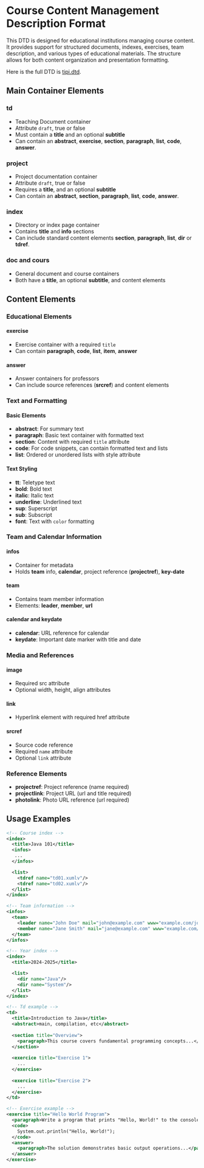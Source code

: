 # Course Content Management Description Format

This DTD is designed for educational institutions managing course content.
It provides support for structured documents, indexes, exercises, team description, and various types of educational materials.
The structure allows for both content organization and presentation formatting.

Here is the full DTD is [tipi.dtd](tipi.dtd).

## Main Container Elements

### td
- Teaching Document container
- Attribute `draft`, true or false
- Must contain a **title** and an optional **subtitle**
- Can contain an **abstract**, **exercise**, **section**, **paragraph**, **list**, **code**, **answer**.

### project
- Project documentation container
- Attribute `draft`, true or false
- Requires a **title**, and an optional **subtitle**
- Can contain an **abstract**, **section**, **paragraph**, **list**, **code**, **answer**.

### index
- Directory or index page container
- Contains **title** and **info** sections
- Can include standard content elements **section**, **paragraph**, **list**, **dir** or **tdref**.

### doc and cours
- General document and course containers
- Both have a **title**, an optional **subtitle**, and content elements

## Content Elements

### Educational Elements

#### exercise
- Exercise container with a required `title`
- Can contain **paragraph**, **code**, **list**, **item**, **answer**

#### answer
- Answer containers for professors
- Can include source references (**srcref**) and content elements

### Text and Formatting

#### Basic Elements
- **abstract**: For summary text
- **paragraph**: Basic text container with formatted text
- **section**: Content with required `title` attribute
- **code**: For code snippets, can contain formatted text and lists
- **list**: Ordered or unordered lists with style attribute

#### Text Styling
- **tt**: Teletype text
- **bold**: Bold text
- **italic**: Italic text
- **underline**: Underlined text
- **sup**: Superscript
- **sub**: Subscript
- **font**: Text with `color` formatting

### Team and Calendar Information

#### infos
- Container for metadata
- Holds **team** info, **calendar**, project reference (**projectref**), **key-date**

#### team
- Contains team member information
- Elements: **leader**, **member**, **url**

#### calendar and keydate
- **calendar**: URL reference for calendar
- **keydate**: Important date marker with title and date

### Media and References

#### image
- Required src attribute
- Optional width, height, align attributes

#### link
- Hyperlink element with required href attribute

#### srcref
- Source code reference
- Required `name` attribute
- Optional `link` attribute

### Reference Elements
- **projectref**: Project reference (name required)
- **projectlink**: Project URL (url and title required)
- **photolink**: Photo URL reference (url required)

## Usage Examples

```xml
<!-- Course index -->
<index>
  <title>Java 101</title>
  <infos>
   ...
  </infos>

  <list>
    <tdref name="td01.xumlv"/>
    <tdref name="td02.xumlv"/>
  </list>  
</index>

<!-- Team information -->
<infos>
  <team>
    <leader name="John Doe" mail="john@example.com" www="example.com/john" />
    <member name="Jane Smith" mail="jane@example.com" www="example.com/jane" />
  </team>
</infos>

<!-- Year index -->
<index>
  <title>2024-2025</title>

  <list>
    <dir name="Java"/>
    <dir name="System"/>
  </list>
</index> 

<!-- Td example -->
<td>
  <title>Introduction to Java</title>
  <abstract>main, compilation, etc</abstract>
  
  <section title="Overview">
    <paragraph>This course covers fundamental programming concepts...</paragraph>
  </section>
  
  <exercice title="Exercise 1">
    ...
  </exercise>
  
  <exercice title="Exercise 2">
    ...
  </exercise>
</td>

<!-- Exercise example -->
<exercise title="Hello World Program">
  <paragraph>Write a program that prints "Hello, World!" to the console.</paragraph>
  <code>
    System.out.println("Hello, World!");
  </code>
  <answer>
    <paragraph>The solution demonstrates basic output operations...</paragraph>
  </answer>
</exercise>
```
